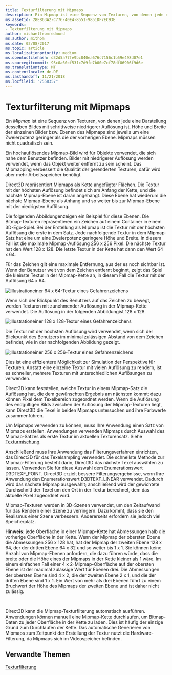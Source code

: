 ```yaml
---
title: Texturfilterung mit Mipmaps
description: Ein Mipmap ist eine Sequenz von Texturen, von denen jede eine Darstellung desselben Bildes mit schrittweise niedrigerer Auflösung ist. Höhe und Breite der einzelnen Bilder bzw. Ebenen des Mipmaps sind jeweils um eine Zweierpotenz geringer als die der vorherigen Ebene.
ms.assetid: 28E863A2-C776-40E4-8551-9851DF7EC93E
keywords:
- Texturfilterung mit Mipmaps
author: michaelfromredmond
ms.author: mithom
ms.date: 02/08/2017
ms.topic: article
ms.localizationpriority: medium
ms.openlocfilehash: d32d5a77fe9bc840ea676c7156c1b59e498d07e1
ms.sourcegitcommit: 93c0a60cf531c7d9fe7b00e7cf78df86906f9d6e
ms.translationtype: MT
ms.contentlocale: de-DE
ms.lasthandoff: 11/21/2018
ms.locfileid: "7558357"
---
```

# <a name="texture-filtering-with-mipmaps"></a>Texturfilterung mit Mipmaps


Ein *Mipmap* ist eine Sequenz von Texturen, von denen jede eine Darstellung desselben Bildes mit schrittweise niedrigerer Auflösung ist. Höhe und Breite der einzelnen Bilder bzw. Ebenen des Mipmaps sind jeweils um eine Zweierpotenz geringer als die der vorherigen Ebene. Mipmaps müssen nicht quadratisch sein.

Ein hochauflösendes Mipmap-Bild wird für Objekte verwendet, die sich nahe dem Benutzer befinden. Bilder mit niedrigerer Auflösung werden verwendet, wenn das Objekt weiter entfernt zu sein scheint. Das Mipmapping verbessert die Qualität der gerenderten Texturen, dafür wird aber mehr Arbeitsspeicher benötigt.

Direct3D repräsentiert Mipmaps als Kette angefügter Flächen. Die Textur mit der höchsten Auflösung befindet sich am Anfang der Kette, und die nächste Mipmap-Ebene ist daran angehängt. Diese Ebene hat wiederum die nächste Mipmap-Ebene als Anhang und so weiter bis zur Mipmap-Ebene mit der niedrigsten Auflösung.

Die folgenden Abbildungenzeigen ein Beispiel für diese Ebenen. Die Bitmap-Texturen repräsentieren ein Zeichen auf einem Container in einem 3D-Ego-Spiel. Bei der Erstellung als Mipmap ist die Textur mit der höchsten Auflösung die erste in dem Satz. Jede nachfolgende Textur in dem Mipmap-Satz hat eine um eine Zweierpotenz geringere Höhe und Breite. In diesem Fall ist die maximale Mipmap-Auflösung 256 x 256 Pixel. Die nächste Textur hat den Wert 128 x 128. Die letzte Textur in der Kette hat dann den Wert 64 x 64.

Für das Zeichen gilt eine maximale Entfernung, aus der es noch sichtbar ist. Wenn der Benutzer weit von dem Zeichen entfernt beginnt, zeigt das Spiel die kleinste Textur in der Mipmap-Kette an, in diesem Fall die Textur mit der Auflösung 64 x 64.

![Illustrationeiner 64 x 64-Textur eines Gefahrenzeichens](images/mip1.jpg)

Wenn sich der Blickpunkt des Benutzers auf das Zeichen zu bewegt, werden Texturen mit zunehmender Auflösung in der Mipmap-Kette verwendet. Die Auflösung in der folgenden Abbildungist 128 x 128.

![Illustrationeiner 128 x 128-Textur eines Gefahrenzeichens](images/mip2.jpg)

Die Textur mit der höchsten Auflösung wird verwendet, wenn sich der Blickpunkt des Benutzers im minimal zulässigen Abstand von dem Zeichen befindet, wie in der nachfolgenden Abbildung gezeigt.

![Illustrationeiner 256 x 256-Textur eines Gefahrenzeichens](images/mip3.jpg)

Dies ist eine effizientere Möglichkeit zur Simulation der Perspektive für Texturen. Anstatt eine einzelne Textur mit vielen Auflösung zu rendern, ist es schneller, mehrere Texturen mit unterschiedlichen Auflösungen zu verwenden.

Direct3D kann feststellen, welche Textur in einem Mipmap-Satz die Auflösung hat, die dem gewünschten Ergebnis am nächsten kommt; dazu können Pixel dem Texelbereich zugeordnet werden. Wenn die Auflösung des endgültigen Bilds zwischen der Auflösung der Mipmap-Texturen liegt, kann Direct3D die Texel in beiden Mipmaps untersuchen und ihre Farbwerte zusammenführen.

Um Mipmaps verwenden zu können, muss Ihre Anwendung einen Satz von Mipmaps erstellen. Anwendungen verwenden Mipmaps durch Auswahl des Mipmap-Satzes als erste Textur im aktuellen Texturensatz. Siehe [Texturmischung](texture-blending.md).

Anschließend muss Ihre Anwendung das Filterungsverfahren einrichten, das Direct3D für das Texelsampling verwendet. Die schnellste Methode zur Mipmap-Filterung besteht darin, Direct3D das nächste Texel auswählen zu lassen. Verwenden Sie für diese Auswahl dem Enumerationswert D3DTEXF\_POINT. Direct3D erzielt bessere Filterungsergebnisse, wenn Ihre Anwendung den Enumerationswert D3DTEXF\_LINEAR verwendet. Dadurch wird das nächste Mipmap ausgewählt; anschließend wird der gewichtete Durchschnitt der Texel um den Ort in der Textur berechnet, dem das aktuelle Pixel zugeordnet wird.

Mipmap-Texturen werden in 3D-Szenen verwendet, um den Zeitaufwand für das Rendern einer Szene zu verringern. Dazu kommt, dass sie den Realismus einer Szene verbessern. Andererseits erfordern sie jedoch viel Speicherplatz.

**Hinweis:**  jede Oberfläche in einer Mipmap-Kette hat Abmessungen halb die vorherige Oberfläche in der Kette. Wenn der Mipmap der obersten Ebene die Abmessungen 256 x 128 hat, hat der Mipmap der zweiten Ebene 128 x 64, der der dritten Ebene 64 x 32 und so weiter bis 1 x 1. Sie können keine Anzahl von Mipmap-Ebenen anfordern, die dazu führen würde, dass die breite oder die Höhe eines der Mipmaps in der Kette kleiner als 1 wäre. Im einem einfachen Fall einer 4 x 2-Mipmap-Oberfläche auf der obersten Ebene ist der maximal zulässige Wert für Ebenen drei. Die Abmessungen der obersten Ebene sind 4 x 2, die der zweiten Ebene 2 x 1, und die der dritten Ebene sind 1 x 1. Ein Wert von mehr als drei Ebenen führt zu einem Bruchwert der Höhe des Mipmaps der zweiten Ebene und ist daher nicht zulässig.

 

Direct3D kann die Mipmap-Texturfilterung automatisch ausführen. Anwendungen können manuell eine Mipmap-Kette durchlaufen, um Bitmap-Daten zu jeder Oberfläche in der Kette zu laden. Dies ist häufig der einzige Grund zum Durchlaufen der Kette. Das automatische Generieren von Mipmaps zum Zeitpunkt der Erstellung der Textur nutzt die Hardware-Filterung, da Mipmaps sich im Videospeicher befinden.

## <a name="span-idrelated-topicsspanrelated-topics"></a><span id="related-topics"></span>Verwandte Themen


[Texturfilterung](texture-filtering.md)

 

 




